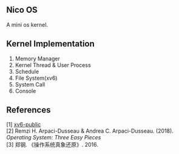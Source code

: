 ## Nico OS
A mini os kernel.

## Kernel Implementation
1. Memory Manager
2. Kernel Thread & User Process
3. Schedule
4. File System(xv6)
5. System Call
6. Console

## References
[1] [xv6-public](https://github.com/mit-pdos/xv6-public)  
[2] Remzi H. Arpaci-Dusseau & Andrea C. Arpaci-Dusseau. (2018). *Operating System: Three Easy Pieces*  
[3] 郑钢. 《操作系统真象还原》. 2016.
